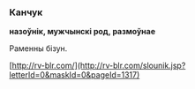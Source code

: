 ### Канчук
**назоўнік, мужчынскі род, размоўнае**

Раменны бізун.

<a rel="author">[http://rv-blr.com/](http://rv-blr.com/slounik.jsp?letterId=0&maskId=0&pageId=1317)</a>
